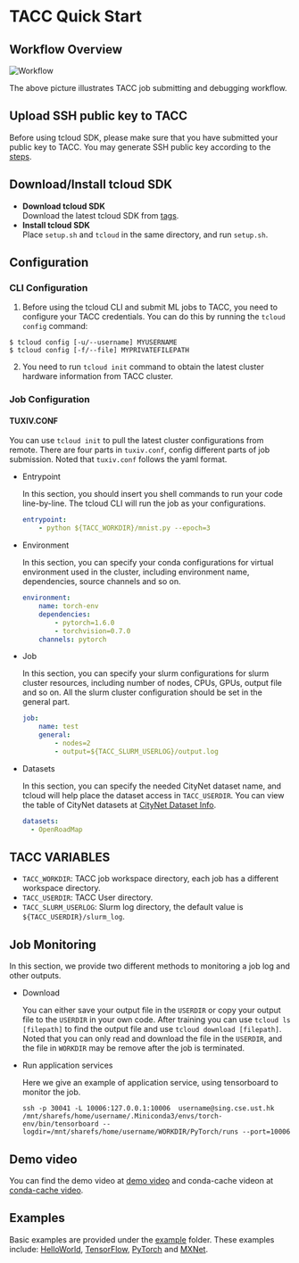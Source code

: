 # TACC Quick Start
## Workflow Overview

![Workflow](./static/workflow.png)

The above picture illustrates TACC job submitting and debugging workflow.

## Upload SSH public key to TACC
Before using tcloud SDK, please make sure that you have submitted your public key to TACC. You may generate SSH public key according to the [steps](https://git-scm.com/book/en/v2/Git-on-the-Server-Generating-Your-SSH-Public-Key).

## Download/Install tcloud SDK
- __Download tcloud SDK__ \
Download the latest tcloud SDK from [tags](https://github.com/turingaicloud/quickstart/tags).
- __Install tcloud SDK__ \
Place `setup.sh` and `tcloud` in the same directory, and run `setup.sh`.

## Configuration
### CLI Configuration
1. Before using the tcloud CLI and submit ML jobs to TACC, you need to configure your TACC credentials. You can do this by running the `tcloud config` command:
```
$ tcloud config [-u/--username] MYUSERNAME
$ tcloud config [-f/--file] MYPRIVATEFILEPATH
```
2. You need to run `tcloud init` command to obtain the latest cluster hardware information from TACC cluster.

### Job Configuration
#### TUXIV.CONF

You can use `tcloud init` to pull the latest cluster configurations from remote. There are four parts in `tuxiv.conf`, config different parts of job submission. Noted that `tuxiv.conf` follows the yaml format.

+ Entrypoint

  In this section, you should insert you shell commands to run your code line-by-line. The tcloud CLI will run the job as your configurations.

  ~~~yaml
  entrypoint:
      - python ${TACC_WORKDIR}/mnist.py --epoch=3 
  ~~~

+ Environment

  In this section, you can specify your conda configurations for virtual environment used in the cluster, including environment name, dependencies, source channels and so on.

  ~~~yaml
  environment:
      name: torch-env
      dependencies:
          - pytorch=1.6.0
          - torchvision=0.7.0
      channels: pytorch
  ~~~

+ Job

  In this section, you can specify your slurm configurations for slurm cluster resources, including number of nodes, CPUs, GPUs, output file and so on. All the slurm cluster configuration should be set in the general part.

  ~~~yaml
  job:
      name: test
      general:
          - nodes=2
          - output=${TACC_SLURM_USERLOG}/output.log
  ~~~

+ Datasets

  In this section, you can specify the needed CityNet dataset name, and tcloud will help place the dataset access in `TACC_USERDIR`. You can view the table of CityNet datasets at [CityNet Dataset Info](https://docs.google.com/spreadsheets/d/18qi2YpYvuXkWns7KY9pHYQclhS1Yyt5ysqgZ4plYcTg/edit#gid=0).

  ~~~yaml
  datasets:
    - OpenRoadMap
  ~~~

## TACC VARIABLES

+ `TACC_WORKDIR`: TACC job workspace directory, each job has a different workspace directory.
+ `TACC_USERDIR`: TACC User directory.
+ `TACC_SLURM_USERLOG`: Slurm log directory, the default value is `${TACC_USERDIR}/slurm_log`.

## Job Monitoring
In this section, we provide two different methods to monitoring a job log and other outputs.
+ Download

  You can either save your output file in the `USERDIR` or copy your output file to the `USERDIR` in your own code. After training you can use `tcloud ls [filepath]` to find the output file and use `tcloud download [filepath]`. Noted that you can only read and download the file in the `USERDIR`, and the file in `WORKDIR` may be remove after the job is terminated.
  
+ Run application services

  Here we give an example of application service, using tensorboard to monitor the job. 
  ~~~shell
  ssh -p 30041 -L 10006:127.0.0.1:10006  username@sing.cse.ust.hk /mnt/sharefs/home/username/.Miniconda3/envs/torch-env/bin/tensorboard --logdir=/mnt/sharefs/home/username/WORKDIR/PyTorch/runs --port=10006
  ~~~
## Demo video
You can find the demo video at [demo video](https://drive.google.com/file/d/1eEZzgH3MipdXy3eIfgasUaMdlMquCqf8/view?usp=sharing) and conda-cache videon at [conda-cache video](https://drive.google.com/file/d/1hfFfWZoJj6dlNiOK-dbyvrE_VmM07w7A/view?usp=sharing).

## Examples
Basic examples are provided under the [example](example) folder. These examples include: [HelloWorld](example/helloworld), [TensorFlow](example/TensorFlow), [PyTorch](example/PyTorch) and [MXNet](example/MXNet).
